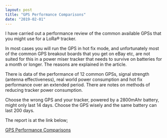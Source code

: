 ```yaml
---
layout: post
title: "GPS Performance Comparisons"
date: "2019-02-01"
---
```


I have carried out a performance review of the common available GPSs that you might use for a LoRa® tracker.

In most cases you will run the GPS in hot fix mode, and unfortunately most of the common GPS breakout boards that you get on eBay etc, are not suited for this in a power miser tracker that needs to survive on batteries for a month or longer. The reasons are explained in the article.

There is data of the performance of 12 common GPSs, signal strength (antenna effectiveness), real world power consumption and hot fix performance over an extended period. There are notes on methods of reducing tracker power consumption.

Choose the wrong GPS and your tracker, powered by a 2800mAhr battery, might only last 14 days. Choose the GPS wisely and the same battery can last 200 days.

The report is at the link below;

[GPS Performance Comparisons](https://github.com/StuartsProjects/GPSTutorial/tree/master/GPS%20performance%20comparisons)
